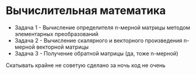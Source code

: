 # Вычислительная математика

- Задача 1 - Вычисление определителя n-мерной матрицы методом элементарных преобразований
- Задача 2 - Вычисление скалярного и векторного произведения n-мерной векторной матрицы
- Задача 3 - Получение обратной матрицы (да, тоже n-мерной)


Скатывать крайне не советую сделано за ночь код не очень